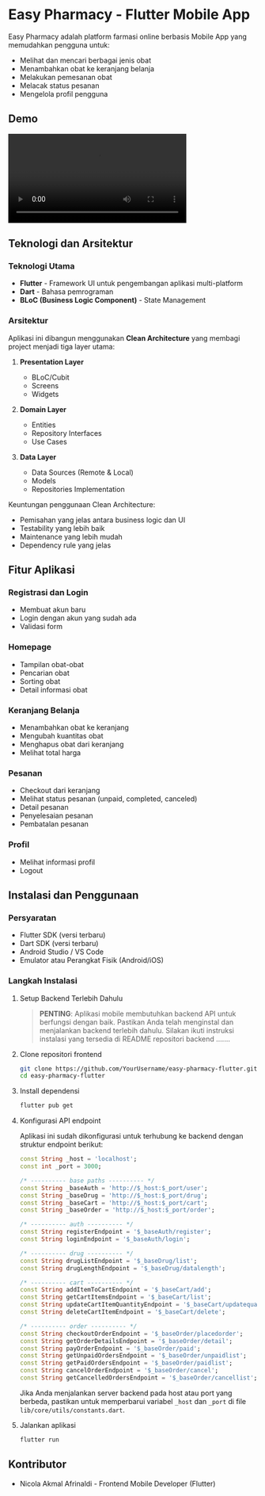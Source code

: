 # Easy Pharmacy - Flutter Mobile App

Easy Pharmacy adalah platform farmasi online berbasis Mobile App yang memudahkan pengguna untuk:
- Melihat dan mencari berbagai jenis obat
- Menambahkan obat ke keranjang belanja
- Melakukan pemesanan obat
- Melacak status pesanan
- Mengelola profil pengguna

## Demo

<video src="assets/demo.mp4" controls width="360">
  Browser-mu tidak mendukung video.  
  <a href="assets/demo.mp4">Unduh demo.mp4</a>
</video>

## Teknologi dan Arsitektur

### Teknologi Utama
- **Flutter** - Framework UI untuk pengembangan aplikasi multi-platform
- **Dart** - Bahasa pemrograman
- **BLoC (Business Logic Component)** - State Management

### Arsitektur
Aplikasi ini dibangun menggunakan **Clean Architecture** yang membagi project menjadi tiga layer utama:

1. **Presentation Layer**
   - BLoC/Cubit
   - Screens
   - Widgets

2. **Domain Layer**
   - Entities
   - Repository Interfaces
   - Use Cases

3. **Data Layer**
   - Data Sources (Remote & Local)
   - Models
   - Repositories Implementation

Keuntungan penggunaan Clean Architecture:
- Pemisahan yang jelas antara business logic dan UI
- Testability yang lebih baik
- Maintenance yang lebih mudah
- Dependency rule yang jelas

## Fitur Aplikasi

### Registrasi dan Login
- Membuat akun baru
- Login dengan akun yang sudah ada
- Validasi form

### Homepage
- Tampilan obat-obat
- Pencarian obat
- Sorting obat
- Detail informasi obat

### Keranjang Belanja
- Menambahkan obat ke keranjang
- Mengubah kuantitas obat
- Menghapus obat dari keranjang
- Melihat total harga

### Pesanan
- Checkout dari keranjang
- Melihat status pesanan (unpaid, completed, canceled)
- Detail pesanan
- Penyelesaian pesanan
- Pembatalan pesanan

### Profil
- Melihat informasi profil
- Logout

## Instalasi dan Penggunaan

### Persyaratan
- Flutter SDK (versi terbaru)
- Dart SDK (versi terbaru)
- Android Studio / VS Code
- Emulator atau Perangkat Fisik (Android/iOS)

### Langkah Instalasi

1. Setup Backend Terlebih Dahulu
   
   > **PENTING**: Aplikasi mobile membutuhkan backend API untuk berfungsi dengan baik. Pastikan Anda telah menginstal dan menjalankan backend terlebih dahulu. Silakan ikuti instruksi instalasi yang tersedia di README repositori backend .......

2. Clone repositori frontend
   ```bash
   git clone https://github.com/YourUsername/easy-pharmacy-flutter.git
   cd easy-pharmacy-flutter
   ```

3. Install dependensi
   ```bash
   flutter pub get
   ```

4. Konfigurasi API endpoint
   
   Aplikasi ini sudah dikonfigurasi untuk terhubung ke backend dengan struktur endpoint berikut:
   
   ```dart
   const String _host = 'localhost';
   const int _port = 3000;
   
   /* ---------- base paths ---------- */
   const String _baseAuth = 'http://$_host:$_port/user';
   const String _baseDrug = 'http://$_host:$_port/drug';
   const String _baseCart = 'http://$_host:$_port/cart';
   const String _baseOrder = 'http://$_host:$_port/order';
   
   /* ---------- auth ---------- */
   const String registerEndpoint = '$_baseAuth/register';
   const String loginEndpoint = '$_baseAuth/login';
   
   /* ---------- drug ---------- */
   const String drugListEndpoint = '$_baseDrug/list';
   const String drugLengthEndpoint = '$_baseDrug/datalength';
   
   /* ---------- cart ---------- */
   const String addItemToCartEndpoint = '$_baseCart/add';
   const String getCartItemsEndpoint = '$_baseCart/list';
   const String updateCartItemQuantityEndpoint = '$_baseCart/updatequantity';
   const String deleteCartItemEndpoint = '$_baseCart/delete';
   
   /* ---------- order ---------- */
   const String checkoutOrderEndpoint = '$_baseOrder/placedorder';
   const String getOrderDetailsEndpoint = '$_baseOrder/detail';
   const String payOrderEndpoint = '$_baseOrder/paid';
   const String getUnpaidOrdersEndpoint = '$_baseOrder/unpaidlist';
   const String getPaidOrdersEndpoint = '$_baseOrder/paidlist';
   const String cancelOrderEndpoint = '$_baseOrder/cancel';
   const String getCancelledOrdersEndpoint = '$_baseOrder/cancellist';
   ```
   
   Jika Anda menjalankan server backend pada host atau port yang berbeda, pastikan untuk memperbarui variabel `_host` dan `_port` di file `lib/core/utils/constants.dart`.

5. Jalankan aplikasi
   ```bash
   flutter run
   ```

## Kontributor

- Nicola Akmal Afrinaldi - Frontend Mobile Developer (Flutter)




